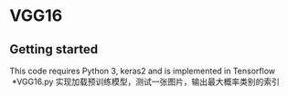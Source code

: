 # VGG16
## Getting started
  This code requires Python 3, keras2 and is implemented in Tensorflow
  *VGG16.py 实现加载预训练模型，测试一张图片，输出最大概率类别的索引

